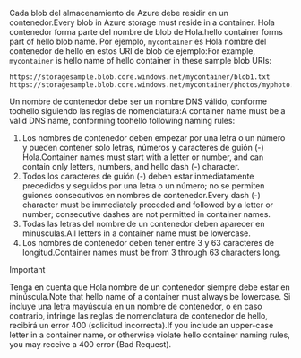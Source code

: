 <span data-ttu-id="49282-101">Cada blob del almacenamiento de Azure debe residir en un contenedor.</span><span class="sxs-lookup"><span data-stu-id="49282-101">Every blob in Azure storage must reside in a container.</span></span> <span data-ttu-id="49282-102">Hola contenedor forma parte del nombre de blob de Hola.</span><span class="sxs-lookup"><span data-stu-id="49282-102">hello container forms part of hello blob name.</span></span> <span data-ttu-id="49282-103">Por ejemplo, `mycontainer` es Hola nombre del contenedor de hello en estos URI de blob de ejemplo:</span><span class="sxs-lookup"><span data-stu-id="49282-103">For example, `mycontainer` is hello name of hello container in these sample blob URIs:</span></span>

    https://storagesample.blob.core.windows.net/mycontainer/blob1.txt
    https://storagesample.blob.core.windows.net/mycontainer/photos/myphoto.jpg

<span data-ttu-id="49282-104">Un nombre de contenedor debe ser un nombre DNS válido, conforme toohello siguiendo las reglas de nomenclatura:</span><span class="sxs-lookup"><span data-stu-id="49282-104">A container name must be a valid DNS name, conforming toohello following naming rules:</span></span>

1. <span data-ttu-id="49282-105">Los nombres de contenedor deben empezar por una letra o un número y pueden contener solo letras, números y caracteres de guión (-) Hola.</span><span class="sxs-lookup"><span data-stu-id="49282-105">Container names must start with a letter or number, and can contain only letters, numbers, and hello dash (-) character.</span></span>
2. <span data-ttu-id="49282-106">Todos los caracteres de guión (-) deben estar inmediatamente precedidos y seguidos por una letra o un número; no se permiten guiones consecutivos en nombres de contenedor.</span><span class="sxs-lookup"><span data-stu-id="49282-106">Every dash (-) character must be immediately preceded and followed by a letter or number; consecutive dashes are not permitted in container names.</span></span>
3. <span data-ttu-id="49282-107">Todas las letras del nombre de un contenedor deben aparecer en minúsculas.</span><span class="sxs-lookup"><span data-stu-id="49282-107">All letters in a container name must be lowercase.</span></span>
4. <span data-ttu-id="49282-108">Los nombres de contenedor deben tener entre 3 y 63 caracteres de longitud.</span><span class="sxs-lookup"><span data-stu-id="49282-108">Container names must be from 3 through 63 characters long.</span></span>

> [!IMPORTANT]
> <span data-ttu-id="49282-109">Tenga en cuenta que Hola nombre de un contenedor siempre debe estar en minúscula.</span><span class="sxs-lookup"><span data-stu-id="49282-109">Note that hello name of a container must always be lowercase.</span></span> <span data-ttu-id="49282-110">Si incluye una letra mayúscula en un nombre de contenedor, o en caso contrario, infringe las reglas de nomenclatura de contenedor de hello, recibirá un error 400 (solicitud incorrecta).</span><span class="sxs-lookup"><span data-stu-id="49282-110">If you include an upper-case letter in a container name, or otherwise violate hello container naming rules, you may receive a 400 error (Bad Request).</span></span> 
> 
> 

